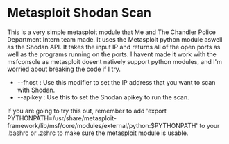 # Metasploit Shodan Scan
This is a very simple metasploit module that Me and The Chandler Police Department Intern team made.
It uses the Metasploit python module aswell as the Shodan API. 
It takes the input IP and returns all of the open ports as well as the programs running on the ports.
I havent made it work with the msfconsole as metasploit dosent natively support python 
modules, and I'm worried about breaking the code if I try.

- --fhost : Use this modifier to set the IP address that you want to scan with Shodan.
- --apikey : Use this to set the Shodan apikey to run the scan.
  
If you are going to try this out, remember to add
'export PYTHONPATH=/usr/share/metasploit-framework/lib/msf/core/modules/external/python:$PYTHONPATH'
to your .bashrc or .zshrc to make sure the metasploit module is usable.
